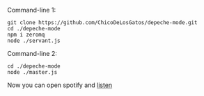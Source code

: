 Command-line 1:
```
git clone https://github.com/ChicoDeLosGatos/depeche-mode.git
cd ./depeche-mode
npm i zeromq
node ./servant.js
```

Command-line 2:
```
cd ./depeche-mode
node ./master.js
```

Now you can open spotify and [listen](https://open.spotify.com/track/7wYEKgq90YmyR5NnVsO4tm?si=e860fe19d7ea4f6e)
